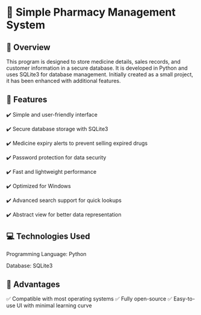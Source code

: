 # 📌 Simple Pharmacy Management System

## 📝 Overview
This program is designed to store medicine details, sales records, and customer information in a secure database. It is developed in Python and uses SQLite3 for database management. Initially created as a small project, it has been enhanced with additional features.

## 🚀 Features
✔️ Simple and user-friendly interface

✔️ Secure database storage with SQLite3

✔️ Medicine expiry alerts to prevent selling expired drugs

✔️ Password protection for data security

✔️ Fast and lightweight performance

✔️ Optimized for Windows

✔️ Advanced search support for quick lookups

✔️ Abstract view for better data representation

## 💻 Technologies Used
Programming Language: Python

Database: SQLite3

## 🌟 Advantages
✅ Compatible with most operating systems
✅ Fully open-source
✅ Easy-to-use UI with minimal learning curve
